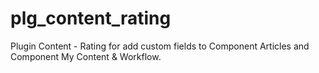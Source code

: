 plg_content_rating
==================

Plugin Content - Rating for add custom fields to Component Articles and Component My Content &amp; Workflow.
